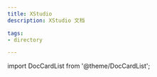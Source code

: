 ```yaml
---
title: XStudio
description: XStudio 文档

tags:
- directory

---
```


import DocCardList from '@theme/DocCardList';

<DocCardList />